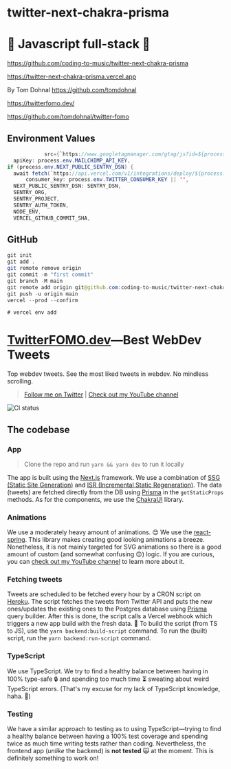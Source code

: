 # twitter-next-chakra-prisma

# 🚀 Javascript full-stack 🚀

https://github.com/coding-to-music/twitter-next-chakra-prisma

https://twitter-next-chakra-prisma.vercel.app

By Tom Dohnal https://github.com/tomdohnal

https://twitterfomo.dev/

https://github.com/tomdohnal/twitter-fomo

## Environment Values

```java
            src={`https://www.googletagmanager.com/gtag/js?id=${process.env.NEXT_PUBLIC_GA_TRACKING_ID}`}
  apiKey: process.env.MAILCHIMP_API_KEY,
if (process.env.NEXT_PUBLIC_SENTRY_DSN) {
  await fetch(`https://api.vercel.com/v1/integrations/deploy/${process.env.DEPLOY_HOOK_KEY}`, {
      consumer_key: process.env.TWITTER_CONSUMER_KEY || '',
  NEXT_PUBLIC_SENTRY_DSN: SENTRY_DSN,
  SENTRY_ORG,
  SENTRY_PROJECT,
  SENTRY_AUTH_TOKEN,
  NODE_ENV,
  VERCEL_GITHUB_COMMIT_SHA,

```

## GitHub

```java
git init
git add .
git remote remove origin
git commit -m "first commit"
git branch -M main
git remote add origin git@github.com:coding-to-music/twitter-next-chakra-prisma.git
git push -u origin main
vercel --prod --confirm

# vercel env add
```


# [TwitterFOMO.dev](https://twitterfomo.dev)—Best WebDev Tweets
Top webdev tweets. See the most liked tweets in webdev. No mindless scrolling.

> [Follow me on Twitter](https://twitter.com/tom_dohnal) | [Check out my YouTube channel](https://www.youtube.com/channel/UCE7h4of6ywpAG87KXHV6UrQ)

![CI status](https://github.com/tomdohnal/twitter-fomo/workflows/CI/badge.svg)

## The codebase
### App
> Clone the repo and run `yarn && yarn dev` to run it locally

The app is built using the [Next.js](https://nextjs.org/) framework. We use a combination of [SSG (Static Site Generation)](https://nextjs.org/blog/next-9-3#next-gen-static-site-generation-ssg-support) and [ISR (Incremental Static Regeneration)](https://nextjs.org/blog/next-9-5#stable-incremental-static-regeneration). The data (tweets) are fetched directly from the DB using [Prisma](https://www.prisma.io/) in the `getStaticProps` methods. As for the components, we use the [ChakraUI](https://chakra-ui.com/) library.

### Animations
We use a moderately heavy amount of animations. 😍 We use the [react-spring](https://www.react-spring.io/). This library makes creating good looking animations a breeze. Nonetheless, it is not mainly targeted for SVG animations so there is a good amount of custom (and somewhat confusing 🙃) logic.
If you are curious, you can [check out my YouTube channel](https://www.youtube.com/channel/UCE7h4of6ywpAG87KXHV6UrQ) to learn more about it.

### Fetching tweets
Tweets are scheduled to be fetched every hour by a CRON script on [Heroku](https://www.heroku.com/). The script fetches the tweets from Twitter API and puts the new ones/updates the existing ones to the Postgres database using [Prisma](https://www.prisma.io/) query builder. After this is done, the script calls a Vercel webhook which triggers a new app build with the fresh data. 🌿
To build the script (from TS to JS), use the `yarn backend:build-script` command. To run the (built) script, run the `yarn backend:run-script` command.

### TypeScript
We use TypeScript. We try to find a healthy balance between having in 100% type-safe 🔒 and spending too much time ⏳ sweating about weird TypeScript errors. (That's my excuse for my lack of TypeScript knowledge, haha. 🙈)

### Testing
We have a similar approach to testing as to using TypeScript—trying to find a healthy balance between having a 100% test coverage and spending twice as much time writing tests rather than coding. Nevertheless, the frontend app (*unlike* the backend) is **not tested** 🙀 at the moment. This is definitely something to work on!
